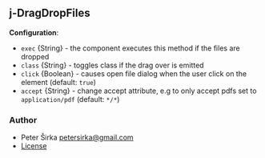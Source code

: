 ## j-DragDropFiles

__Configuration__:

- `exec` {String} - the component executes this method if the files are dropped
- `class` {String} - toggles class if the drag over is emitted
- `click` {Boolean} - causes open file dialog when the user click on the element (default: `true`)
- `accept` {String} - change accept attribute, e.g to only accept pdfs set to `application/pdf` (default: `*/*`)

### Author

- Peter Širka <petersirka@gmail.com>
- [License](https://www.totaljs.com/license/)